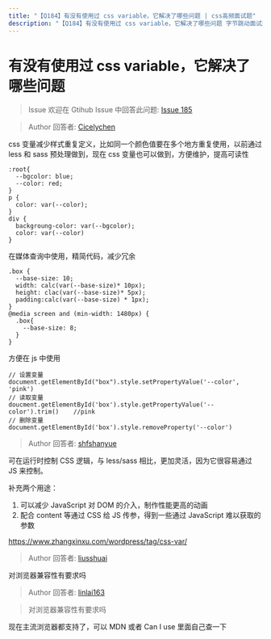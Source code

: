 ```yaml
---
title: "【Q184】有没有使用过 css variable，它解决了哪些问题 | css高频面试题"
description: "【Q184】有没有使用过 css variable，它解决了哪些问题 字节跳动面试题、阿里腾讯面试题、美团小米面试题。"
---
```


# 有没有使用过 css variable，它解决了哪些问题

> Issue
> 欢迎在 Gtihub Issue 中回答此问题: [Issue 185](https://github.com/shfshanyue/Daily-Question/issues/185)

> Author
> 回答者: [Cicelychen](https://github.com/Cicelychen)

css 变量减少样式重复定义，比如同一个颜色值要在多个地方重复使用，以前通过 less 和 sass 预处理做到，现在 css 变量也可以做到，方便维护，提高可读性

```
:root{
  --bgcolor: blue;
  --color: red;
}
p {
  color: var(--color);
}
div {
  backgroung-color: var(--bgcolor);
  color: var(--color)
}
```

在媒体查询中使用，精简代码，减少冗余

```
.box {
  --base-size: 10;
  width: calc(var(--base-size)* 10px);
  height: clac(var(--base-size)* 5px);
  padding:calc(var(--base-size) * 1px);
}
@media screen and (min-width: 1480px) {
  .box{
    --base-size: 8;
  }
}
```

方便在 js 中使用

```
// 设置变量
document.getElementById("box").style.setPropertyValue('--color', 'pink')
// 读取变量
doucment.getElementById('box').style.getPropertyValue('--color').trim()    //pink
// 删除变量
document.getElementById('box').style.removeProperty('--color')
```

> Author
> 回答者: [shfshanyue](https://github.com/shfshanyue)

可在运行时控制 CSS 逻辑，与 less/sass 相比，更加灵活，因为它很容易通过 JS 来控制。

补充两个用途：

1. 可以减少 JavaScript 对 DOM 的介入，制作性能更高的动画
2. 配合 content 等通过 CSS 给 JS 传参，得到一些通过 JavaScript 难以获取的参数

https://www.zhangxinxu.com/wordpress/tag/css-var/

> Author
> 回答者: [liusshuai](https://github.com/liusshuai)

对浏览器兼容性有要求吗

> Author
> 回答者: [linlai163](https://github.com/linlai163)

> 对浏览器兼容性有要求吗

现在主流浏览器都支持了，可以 MDN 或者 Can I use 里面自己查一下
